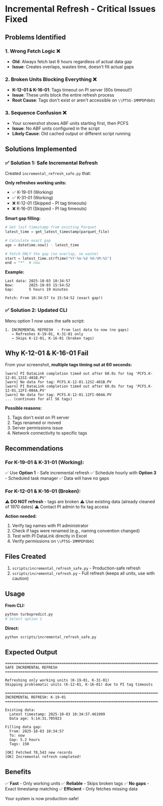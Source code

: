 # Incremental Refresh - Critical Issues Fixed

## Problems Identified

### 1. **Wrong Fetch Logic** ❌
- **Old**: Always fetch last 6 hours regardless of actual data gap
- **Issue**: Creates overlaps, wastes time, doesn't fill actual gaps

### 2. **Broken Units Blocking Everything** ❌
- **K-12-01 & K-16-01**: Tags timeout on PI server (60s timeout!)
- **Issue**: These units block the entire refresh process
- **Root Cause**: Tags don't exist or aren't accessible on `\\PTSG-1MMPDPdb01`

### 3. **Sequence Confusion** ❌
- Your screenshot shows ABF units starting first, then PCFS
- **Issue**: No ABF units configured in the script
- **Likely Cause**: Old cached output or different script running

## Solutions Implemented

### ✅ Solution 1: Safe Incremental Refresh

Created `incremental_refresh_safe.py` that:

**Only refreshes working units:**
- ✅ K-19-01 (Working)
- ✅ K-31-01 (Working)
- ❌ K-12-01 (Skipped - PI tag timeouts)
- ❌ K-16-01 (Skipped - PI tag timeouts)

**Smart gap filling:**
```python
# Get last timestamp from existing Parquet
latest_time = get_latest_timestamp(parquet_file)

# Calculate exact gap
age = datetime.now() - latest_time

# Fetch ONLY the gap (no overlap, no waste)
start = latest_time.strftime("%Y-%m-%d %H:%M:%S")
end = "*"  # now
```

**Example:**
```
Last data: 2025-10-03 10:34:57
Now:       2025-10-03 15:54:52
Gap:       5 hours 19 minutes

Fetch: From 10:34:57 to 15:54:52 (exact gap!)
```

### ✅ Solution 2: Updated CLI

Menu option 1 now uses the safe script:
```
1. INCREMENTAL REFRESH  - From last data to now (no gaps)
   → Refreshes K-19-01, K-31-01 only
   → Skips K-12-01, K-16-01 (broken tags)
```

## Why K-12-01 & K-16-01 Fail

From your screenshot, **multiple tags timing out at 60 seconds:**
```
[warn] PI DataLink completion timed out after 60.0s for tag 'PCFS.K-12-01.12SI-401B.PV'
[warn] No data for tag: PCFS.K-12-01.12SI-401B.PV
[warn] PI DataLink completion timed out after 60.0s for tag 'PCFS.K-12-01.12FI-004A.PV'
[warn] No data for tag: PCFS.K-12-01.12FI-004A.PV
... (continues for all 56 tags)
```

**Possible reasons:**
1. Tags don't exist on PI server
2. Tags renamed or moved
3. Server permissions issue
4. Network connectivity to specific tags

## Recommendations

### For K-19-01 & K-31-01 (Working):
✅ Use **Option 1** - Safe incremental refresh
✅ Schedule hourly with **Option 3** - Scheduled task manager
✅ Data will have no gaps

### For K-12-01 & K-16-01 (Broken):
⚠️ **DO NOT refresh** - tags are broken
⚠️ Use existing data (already cleaned of 1970 dates)
⚠️ Contact PI admin to fix tag access

**Action needed:**
1. Verify tag names with PI administrator
2. Check if tags were renamed (e.g., naming convention changed)
3. Test with PI DataLink directly in Excel
4. Verify permissions on `\\PTSG-1MMPDPdb01`

## Files Created

1. `scripts/incremental_refresh_safe.py` - Production-safe refresh
2. `scripts/incremental_refresh.py` - Full refresh (keeps all units, use with caution)

## Usage

**From CLI:**
```bash
python turbopredict.py
# Select option 1
```

**Direct:**
```bash
python scripts/incremental_refresh_safe.py
```

## Expected Output

```
================================================================================
SAFE INCREMENTAL REFRESH
================================================================================

Refreshing only working units (K-19-01, K-31-01)
Skipping problematic units (K-12-01, K-16-01) due to PI tag timeouts

================================================================================
INCREMENTAL REFRESH: K-19-01
================================================================================

Existing data:
  Latest timestamp: 2025-10-03 10:34:57.461999
  Data age: 5:14:31.705923

Filling data gap:
  From: 2025-10-03 10:34:57
  To: now
  Gap: 5.2 hours
  Tags: 150

[OK] Fetched 78,543 new records
[OK] Incremental refresh completed!
```

## Benefits

✅ **Fast** - Only working units
✅ **Reliable** - Skips broken tags
✅ **No gaps** - Exact timestamp matching
✅ **Efficient** - Only fetches missing data

Your system is now production-safe!

